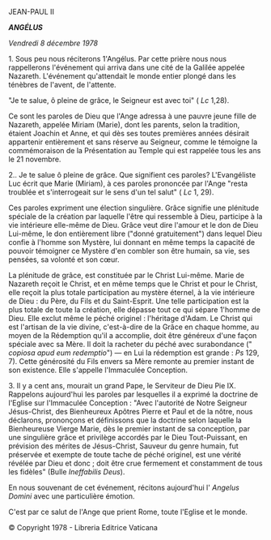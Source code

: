 JEAN-PAUL II

***ANGÉLUS***

*Vendredi 8 décembre 1978*

1\. Sous peu nous réciterons 1'Angélus. Par cette prière nous nous rappellerons l'événement qui arriva dans une cité de la Galilée appelée Nazareth. L'événement qu'attendait le monde entier plongé dans les ténèbres de l'avent, de l'attente.

"Je te salue, ô pleine de grâce, le Seigneur est avec toi" ( *Lc* 1,28).

Ce sont les paroles de Dieu que l'Ange adressa à une pauvre jeune fille de Nazareth, appelée Miriam (Marie), dont les parents, selon la tradition, étaient Joachin et Anne, et qui dès ses toutes premières années désirait appartenir entièrement et sans réserve au Seigneur, comme le témoigne la commémoraison de la Présentation au Temple qui est rappelée tous les ans le 21 novembre.

2.. Je te salue ô pleine de grâce. Que signifient ces paroles? L'Evangéliste Luc écrit que Marie (Miriam), à ces paroles prononcée par l'Ange "resta troublée et s'interrogeait sur le sens d'un tel salut" ( *Lc* 1, 29).

Ces paroles expriment une élection singulière. Grâce signifie une plénitude spéciale de la création par laquelle l'être qui ressemble à Dieu, participe à la vie intérieure elle-même de Dieu. Grâce veut dire l'amour et le don de Dieu Lui-même, le don entièrement libre ("donné gratuitement") dans lequel Dieu confie à l'homme son Mystère, lui donnant en même temps la capacité de pouvoir témoigner ce Mystère d'en combler son être humain, sa vie, ses pensées, sa volonté et son cœur.

La plénitude de grâce, est constituée par le Christ Lui-même. Marie de Nazareth reçoit le Christ, et en même temps que le Christ et pour le Christ, elle reçoit la plus totale participation au mystère éternel, à la vie intérieure de Dieu : du Père, du Fils et du Saint-Esprit. Une telle participation est la plus totale de toute la création, elle dépasse tout ce qui sépare 1'homme de Dieu. Elle exclut même le péché originel : l'héritage d'Adam. Le Christ qui est l'artisan de la vie divine, c'est-à-dire de la Grâce en chaque homme, au moyen de la Rédemption qu'il a accomplie, doit être généreux d'une façon spéciale avec sa Mère. Il doit la racheter du péché avec surabondance (" *copiosa apud eum redemptio*") — en Lui la rédemption est grande : *Ps* 129, 7). Cette générosité du Fils envers sa Mère remonte au premier instant de son existence. Elle s'appelle l'Immaculée Conception.

3\. Il y a cent ans, mourait un grand Pape, le Serviteur de Dieu Pie IX. Rappelons aujourd'hui les paroles par lesquelles il a exprimé la doctrine de l'Eglise sur l'Immaculée Conception : "Avec l'autorité de Notre Seigneur Jésus-Christ, des Bienheureux Apôtres Pierre et Paul et de la nôtre, nous déclarons, prononçons et définissons que la doctrine selon laquelle la Bienheureuse Vierge Marie, dès le premier instant de sa conception, par une singulière grâce et privilège accordés par le Dieu Tout-Puissant, en prévision des mérites de Jésus-Christ, Sauveur du genre humain, fut préservée et exempte de toute tache de péché originel, est une vérité révélée par Dieu et donc ; doit être crue fermement et constamment de tous les fidèles" (Bulle *Ineffabilis Deus*).

En nous souvenant de cet événement, récitons aujourd'hui l' *Angelus Domini* avec une particulière émotion.

C'est par ce salut de l'Ange que prient Rome, toute l'Eglise et le monde.

© Copyright 1978 - Libreria Editrice Vaticana